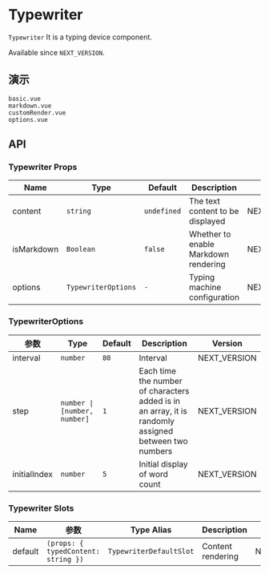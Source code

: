 # Typewriter

`Typewriter` It is a typing device component.

Available since `NEXT_VERSION`.

## 演示

```demo
basic.vue
markdown.vue
customRender.vue
options.vue
```

## API

### Typewriter Props

| Name | Type | Default | Description | Version |
| --- | --- | --- | --- | --- |
| content | `string` | `undefined` | The text content to be displayed | NEXT_VERSION |
| isMarkdown | `Boolean` | `false` | Whether to enable Markdown rendering | NEXT_VERSION |
| options | `TypewriterOptions` | `-` | Typing machine configuration | NEXT_VERSION |

### TypewriterOptions

| 参数 | Type | Default | Description | Version |
| --- | --- | --- | --- | --- |
| interval | `number` | `80` | Interval | NEXT_VERSION |
| step | `number \| [number, number]` | `1` | Each time the number of characters added is in an array, it is randomly assigned between two numbers | NEXT_VERSION |
| initialIndex | `number` | `5` | Initial display of word count | NEXT_VERSION |

### Typewriter Slots

| Name | 参数 | Type Alias | Description | Version |
| --- | --- | --- | --- | --- |
| default | `(props: { typedContent: string })` | `TypewriterDefaultSlot` | Content rendering | NEXT_VERSION |
